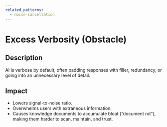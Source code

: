 ```yaml
---
related_patterns:
  - noise-cancellation
---
```


# Excess Verbosity (Obstacle)

## Description
AI is verbose by default, often padding responses with filler, redundancy, or going into an unnecessary level of detail.

## Impact
- Lowers signal-to-noise ratio.
- Overwhelms users with extraneous information.
- Causes knowledge documents to accumulate bloat (“document rot”), making them harder to scan, maintain, and trust.
